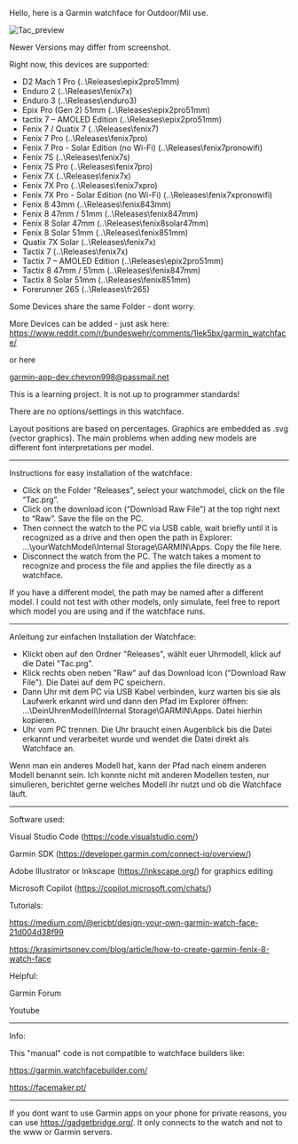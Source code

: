 Hello, here is a Garmin watchface for Outdoor/Mil use.

![Tac_preview](https://github.com/user-attachments/assets/27d953a2-85c1-4aee-87ba-af0ec6cae8e4)

Newer Versions may differ from screenshot.

Right now, this devices are supported: 

- D2 Mach 1 Pro (..\Releases\epix2pro51mm)
- Enduro 2 (..\Releases\fenix7x)
- Enduro 3 (..\Releases\enduro3)
- Epix Pro (Gen 2) 51mm (..\Releases\epix2pro51mm)
- tactix 7 – AMOLED Edition (..\Releases\epix2pro51mm)
- Fenix 7 / Quatix 7 (..\Releases\fenix7)
- Fenix 7 Pro (..\Releases\fenix7pro)
- Fenix 7 Pro - Solar Edition (no Wi-Fi) (..\Releases\fenix7pronowifi)
- Fenix 7S (..\Releases\fenix7s)
- Fenix 7S Pro (..\Releases\fenix7pro)
- Fenix 7X (..\Releases\fenix7x)
- Fenix 7X Pro (..\Releases\fenix7xpro)
- Fenix 7X Pro - Solar Edition (no Wi-Fi) (..\Releases\fenix7xpronowifi)
- Fenix 8 43mm (..\Releases\fenix843mm)
- Fenix 8 47mm / 51mm (..\Releases\fenix847mm)
- Fenix 8 Solar 47mm (..\Releases\fenix8solar47mm)
- Fenix 8 Solar 51mm (..\Releases\fenix851mm)
- Quatix 7X Solar (..\Releases\fenix7x)
- Tactix 7 (..\Releases\fenix7x)
- Tactix 7 – AMOLED Edition (..\Releases\epix2pro51mm)
- Tactix 8 47mm / 51mm (..\Releases\fenix847mm)
- Tactix 8 Solar 51mm (..\Releases\fenix851mm)
- Forerunner 265 (..\Releases\fr265)

Some Devices share the same Folder - dont worry.

More Devices can be added - just ask here:
https://www.reddit.com/r/bundeswehr/comments/1lek5bx/garmin_watchface/

or here

garmin-app-dev.chevron998@passmail.net

This is a learning project. It is not up to programmer standards!

There are no options/settings in this watchface.

Layout positions are based on percentages. Graphics are embedded as .svg (vector graphics). 
The main problems when adding new models are different font interpretations per model.

--------------------------------

Instructions for easy installation of the watchface:

- Click on the Folder "Releases", select your watchmodel, click on the file “Tac.prg”.
- Click on the download icon (“Download Raw File”) at the top right next to “Raw”. Save the file on the PC.
- Then connect the watch to the PC via USB cable, wait briefly until it is recognized as a drive and then open the path in Explorer: ...\yourWatchModel\Internal Storage\GARMIN\Apps. Copy the file here.
- Disconnect the watch from the PC. The watch takes a moment to recognize and process the file and applies the file directly as a watchface.

If you have a different model, the path may be named after a different model. I could not test with other models, only simulate, feel free to report which model you are using and if the watchface runs.

--------------------------------

Anleitung zur einfachen Installation der Watchface:

- Klickt oben auf den Ordner "Releases", wählt euer Uhrmodell, klick auf die Datei "Tac.prg".
- Klick rechts oben neben "Raw" auf das Download Icon ("Download Raw File"). Die Datei auf dem PC speichern. 
- Dann Uhr mit dem PC via USB Kabel verbinden, kurz warten bis sie als Laufwerk erkannt wird und dann den Pfad im Explorer öffnen: ...\DeinUhrenModell\Internal Storage\GARMIN\Apps. Datei hierhin kopieren. 
- Uhr vom PC trennen. Die Uhr braucht einen Augenblick bis die Datei erkannt und verarbeitet wurde und wendet die Datei direkt als Watchface an.

Wenn man ein anderes Modell hat, kann der Pfad nach einem anderen Modell benannt sein. Ich konnte nicht mit anderen Modellen testen, nur simulieren, berichtet gerne welches Modell ihr nutzt und ob die Watchface läuft.

--------------------------------

Software used:

Visual Studio Code (https://code.visualstudio.com/)

Garmin SDK (https://developer.garmin.com/connect-iq/overview/)

Adobe Illustrator or Inkscape (https://inkscape.org/) for graphics editing

Microsoft Copilot (https://copilot.microsoft.com/chats/)


Tutorials:

https://medium.com/@ericbt/design-your-own-garmin-watch-face-21d004d38f99

https://krasimirtsonev.com/blog/article/how-to-create-garmin-fenix-8-watch-face


Helpful:

Garmin Forum

Youtube

--------------------------------

Info:

This "manual" code is not compatible to watchface builders like:

https://garmin.watchfacebuilder.com/

https://facemaker.pt/

--------------------------------

If you dont want to use Garmin apps on your phone for private reasons, you can use https://gadgetbridge.org/. It only connects to the watch and not to the www or Garmin servers.
